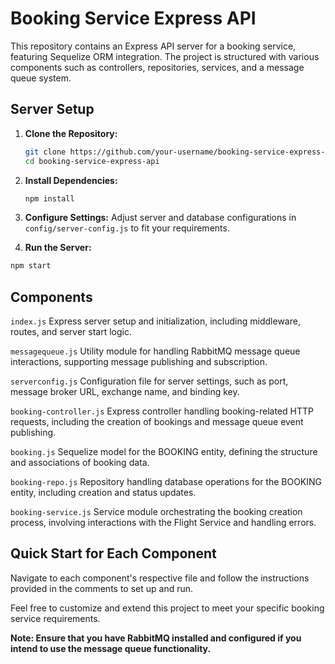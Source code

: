 # Booking Service Express API

This repository contains an Express API server for a booking service, featuring Sequelize ORM integration. The project is structured with various components such as controllers, repositories, services, and a message queue system.

## Server Setup

1. **Clone the Repository:**
   ```bash
   git clone https://github.com/your-username/booking-service-express-api.git
   cd booking-service-express-api
   ```
2. **Install Dependencies:**
    ```bash 
   npm install
    ```
3. **Configure Settings:**
Adjust server and database configurations in `config/server-config.js` to fit your requirements.

4. **Run the Server:**
```bash
npm start
```

## Components
`index.js`
Express server setup and initialization, including middleware, routes, and server start logic.

`messagequeue.js`
Utility module for handling RabbitMQ message queue interactions, supporting message publishing and subscription.

`serverconfig.js`
Configuration file for server settings, such as port, message broker URL, exchange name, and binding key.

`booking-controller.js`
Express controller handling booking-related HTTP requests, including the creation of bookings and message queue event publishing.

`booking.js`
Sequelize model for the BOOKING entity, defining the structure and associations of booking data.

`booking-repo.js`
Repository handling database operations for the BOOKING entity, including creation and status updates.

`booking-service.js`
Service module orchestrating the booking creation process, involving interactions with the Flight Service and handling errors.

## Quick Start for Each Component
Navigate to each component's respective file and follow the instructions provided in the comments to set up and run.

Feel free to customize and extend this project to meet your specific booking service requirements.

**Note: Ensure that you have RabbitMQ installed and configured if you intend to use the message queue functionality.**
